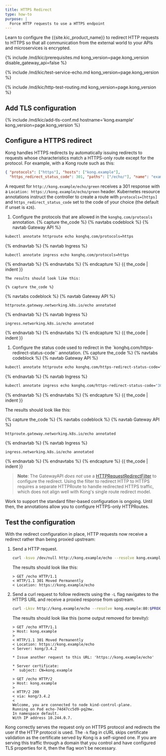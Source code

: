 ```yaml
---
title: HTTPS Redirect
type: how-to
purpose: |
  Force HTTP requests to use a HTTPS endpoint
---
```


Learn to configure the {{site.kic_product_name}} to redirect HTTP requests to
HTTPS so that all communication from the external world to your APIs and
microservices is encrypted.

{% include /md/kic/prerequisites.md kong_version=page.kong_version disable_gateway_api=false %}

{% include /md/kic/test-service-echo.md kong_version=page.kong_version %}

{% include /md/kic/http-test-routing.md kong_version=page.kong_version %}

## Add TLS configuration

{% include /md/kic/add-tls-conf.md hostname='kong.example' kong_version=page.kong_version %}

## Configure a HTTPS redirect

Kong handles HTTPS redirects by automatically issuing redirects to requests
whose characteristics match a HTTPS-only route except for the protocol. For
example, with a Kong route such as this:

```json
{ "protocols": ["https"], "hosts": ["kong.example"],
  "https_redirect_status_code": 301, "paths": ["/echo/"], "name": "example" }
```

A request for `http://kong.example/echo/green` receives a 301 response with
a `Location: https://kong.example/echo/green` header. Kubernetes resource
annotations instruct the controller to create a route with `protocols=[https]`
and `https_redirect_status_code` set to the code of your choice (the default if
unset is `426`).
1. Configure the protocols that are allowed in the `konghq.com/protocols` annotation.
   {% capture the_code %}
{% navtabs codeblock %}
{% navtab Gateway API %}

```bash
kubectl annotate httproute echo konghq.com/protocols=https
```
{% endnavtab %}
{% navtab Ingress %}

```bash
kubectl annotate ingress echo konghq.com/protocols=https
```
{% endnavtab %}
{% endnavtabs %}
{% endcapture %}
{{ the_code | indent }}

    The results should look like this:

    {% capture the_code %}
{% navtabs codeblock %}
{% navtab Gateway API %}
```text
httproute.gateway.networking.k8s.io/echo annotated
```
{% endnavtab %}
{% navtab Ingress %}
```text
ingress.networking.k8s.io/echo annotated
```
{% endnavtab %}
{% endnavtabs %}
{% endcapture %}
{{ the_code | indent }}


1. Configure the status code used to redirect in the `konghq.com/https-redirect-status-code`` annotation. 
   {% capture the_code %}
{% navtabs codeblock %}
{% navtab Gateway API %}

```bash
kubectl annotate httproute echo konghq.com/https-redirect-status-code="301"
```
{% endnavtab %}
{% navtab Ingress %}

```bash
kubectl annotate ingress echo konghq.com/https-redirect-status-code="301"
```
{% endnavtab %}
{% endnavtabs %}
{% endcapture %}
{{ the_code | indent }}

   The results should look like this:

   {% capture the_code %}
{% navtabs codeblock %}
{% navtab Gateway API %}
```text
httproute.gateway.networking.k8s.io/echo annotated
```
{% endnavtab %}
{% navtab Ingress %}
```text
ingress.networking.k8s.io/echo annotated
```
{% endnavtab %}
{% endnavtabs %}
{% endcapture %}
{{ the_code | indent }}

> **Note**: The GatewayAPI _does not_ use a [HTTPRequestRedirectFilter](https://gateway-api.sigs.k8s.io/reference/spec/#gateway.networking.k8s.io/v1.HTTPRequestRedirectFilter)
to configure the redirect. Using the filter to redirect HTTP to HTTPS requires
a separate HTTPRoute to handle redirected HTTPS traffic, which does not align
well with Kong's single route redirect model.

Work to support the standard filter-based configuration is ongoing. Until then,
the annotations allow you to configure HTTPS-only HTTPRoutes.

## Test the configuration

With the redirect configuration in place, HTTP requests now receive a
redirect rather than being proxied upstream:
1. Send a HTTP request.
    ```bash
    curl -ksvo /dev/null http://kong.example/echo --resolve kong.example:80:$PROXY_IP 2>&1 | grep -i http
    ```

    The results should look like this:

    ```text
    > GET /echo HTTP/1.1
    < HTTP/1.1 301 Moved Permanently
    < Location: https://kong.example/echo
    ```

1. Send a curl request to follow redirects using the `-L` flag navigates
to the HTTPS URL and receive a proxied response from upstream.

    ```bash
    curl -Lksv http://kong.example/echo --resolve kong.example:80:$PROXY_IP --resolve kong.example:443:$PROXY_IP 2>&1
    ```

    The results should look like this (some output removed for brevity):

    ```text
    > GET /echo HTTP/1.1
    > Host: kong.example
    >
    < HTTP/1.1 301 Moved Permanently
    < Location: https://kong.example/echo
    < Server: kong/3.4.2
    
    * Issue another request to this URL: 'https://kong.example/echo'

    * Server certificate:
    *  subject: CN=kong.example
     
    > GET /echo HTTP/2
    > Host: kong.example
    >
    < HTTP/2 200
    < via: kong/3.4.2
    <
    Welcome, you are connected to node kind-control-plane.
    Running on Pod echo-74d47cc5d9-pq2mw.
    In namespace default.
    With IP address 10.244.0.7.
    ```

Kong correctly serves the request only on HTTPS protocol and redirects the user
if the HTTP protocol is used. The `-k` flag in cURL skips certificate
validation as the certificate served by Kong is a self-signed one. If you are
serving this traffic through a domain that you control and have configured TLS
properties for it, then the flag won't be necessary.
